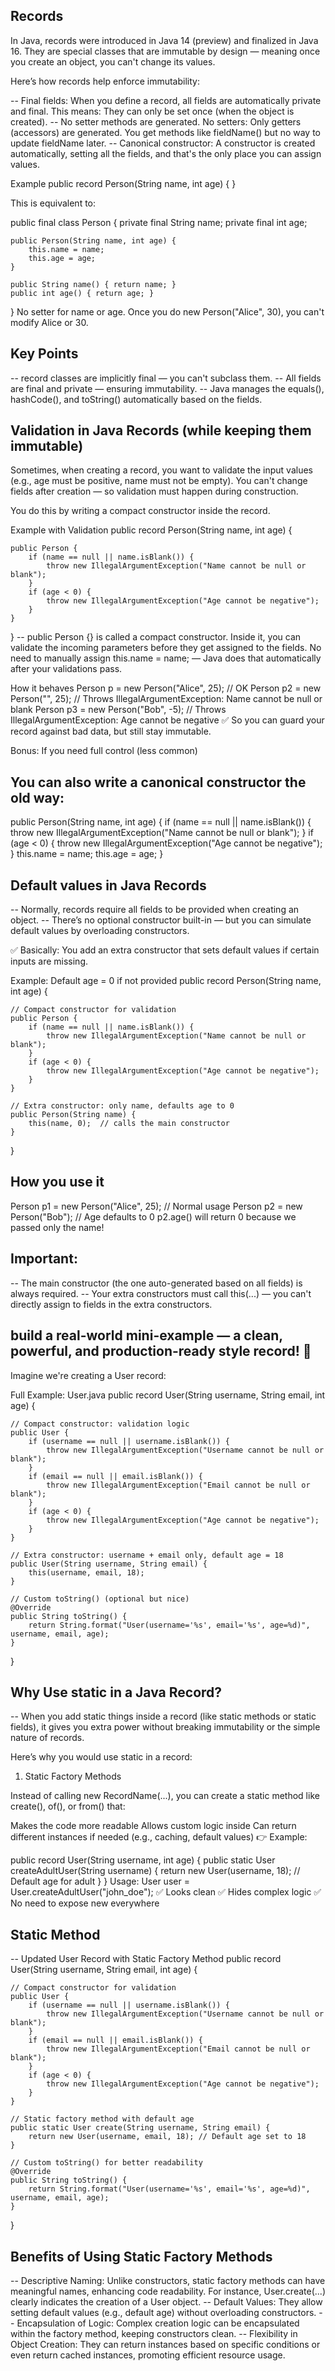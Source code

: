 ## Records
In Java, records were introduced in Java 14 (preview) and finalized in Java 16.
They are special classes that are immutable by design — meaning once you create an object, you can't change its values.

Here’s how records help enforce immutability:

-- Final fields:
   When you define a record, all fields are automatically private and final.
   This means:
   They can only be set once (when the object is created).
-- No setter methods are generated.
   No setters:
   Only getters (accessors) are generated. You get methods like fieldName() but no way to update fieldName later.
-- Canonical constructor:
   A constructor is created automatically, setting all the fields, and that's the only place you can assign values.

Example
public record Person(String name, int age) { }

This is equivalent to:

public final class Person {
private final String name;
private final int age;

    public Person(String name, int age) {
        this.name = name;
        this.age = age;
    }

    public String name() { return name; }
    public int age() { return age; }
}
No setter for name or age.
Once you do new Person("Alice", 30), you can't modify Alice or 30.

## Key Points
-- record classes are implicitly final — you can't subclass them.
-- All fields are final and private — ensuring immutability.
-- Java manages the equals(), hashCode(), and toString() automatically based on the fields.


## Validation in Java Records (while keeping them immutable)
Sometimes, when creating a record, you want to validate the input values (e.g., age must be positive, name must not be empty).
You can't change fields after creation — so validation must happen during construction.

You do this by writing a compact constructor inside the record.

Example with Validation
public record Person(String name, int age) {

    public Person {
        if (name == null || name.isBlank()) {
            throw new IllegalArgumentException("Name cannot be null or blank");
        }
        if (age < 0) {
            throw new IllegalArgumentException("Age cannot be negative");
        }
    }
}
-- public Person {} is called a compact constructor.
Inside it, you can validate the incoming parameters before they get assigned to the fields.
No need to manually assign this.name = name; — Java does that automatically after your validations pass.

How it behaves
Person p = new Person("Alice", 25);  // OK
Person p2 = new Person("", 25);       // Throws IllegalArgumentException: Name cannot be null or blank
Person p3 = new Person("Bob", -5);    // Throws IllegalArgumentException: Age cannot be negative
✅ So you can guard your record against bad data, but still stay immutable.

Bonus: If you need full control (less common)
## You can also write a canonical constructor the old way:

public Person(String name, int age) {
if (name == null || name.isBlank()) {
throw new IllegalArgumentException("Name cannot be null or blank");
}
if (age < 0) {
throw new IllegalArgumentException("Age cannot be negative");
}
this.name = name;
this.age = age;
}

## Default values in Java Records
-- Normally, records require all fields to be provided when creating an object.
-- There’s no optional constructor built-in — but you can simulate default values by overloading constructors.

✅ Basically:
You add an extra constructor that sets default values if certain inputs are missing.

Example: Default age = 0 if not provided
public record Person(String name, int age) {

    // Compact constructor for validation
    public Person {
        if (name == null || name.isBlank()) {
            throw new IllegalArgumentException("Name cannot be null or blank");
        }
        if (age < 0) {
            throw new IllegalArgumentException("Age cannot be negative");
        }
    }

    // Extra constructor: only name, defaults age to 0
    public Person(String name) {
        this(name, 0);  // calls the main constructor
    }
}
## How you use it
Person p1 = new Person("Alice", 25);   // Normal usage
Person p2 = new Person("Bob");         // Age defaults to 0
p2.age() will return 0 because we passed only the name!

## Important:
-- The main constructor (the one auto-generated based on all fields) is always required.
-- Your extra constructors must call this(...) — you can't directly assign to fields in the extra constructors.

## build a real-world mini-example — a clean, powerful, and production-ready style record! 🚀

Imagine we're creating a User record:

Full Example: User.java
public record User(String username, String email, int age) {

    // Compact constructor: validation logic
    public User {
        if (username == null || username.isBlank()) {
            throw new IllegalArgumentException("Username cannot be null or blank");
        }
        if (email == null || email.isBlank()) {
            throw new IllegalArgumentException("Email cannot be null or blank");
        }
        if (age < 0) {
            throw new IllegalArgumentException("Age cannot be negative");
        }
    }

    // Extra constructor: username + email only, default age = 18
    public User(String username, String email) {
        this(username, email, 18);
    }

    // Custom toString() (optional but nice)
    @Override
    public String toString() {
        return String.format("User(username='%s', email='%s', age=%d)", username, email, age);
    }
}


## Why Use static in a Java Record?
-- When you add static things inside a record (like static methods or static fields), it gives you extra power without 
   breaking immutability or the simple nature of records.

Here’s why you would use static in a record:

1. Static Factory Methods

Instead of calling new RecordName(...), you can create a static method like create(), of(), or from() that:

Makes the code more readable
Allows custom logic inside
Can return different instances if needed (e.g., caching, default values)
👉 Example:

public record User(String username, int age) {
public static User createAdultUser(String username) {
return new User(username, 18); // Default age for adult
}
}
Usage:
User user = User.createAdultUser("john_doe");
✅ Looks clean
✅ Hides complex logic
✅ No need to expose new everywhere


## Static Method
-- Updated User Record with Static Factory Method
public record User(String username, String email, int age) {

    // Compact constructor for validation
    public User {
        if (username == null || username.isBlank()) {
            throw new IllegalArgumentException("Username cannot be null or blank");
        }
        if (email == null || email.isBlank()) {
            throw new IllegalArgumentException("Email cannot be null or blank");
        }
        if (age < 0) {
            throw new IllegalArgumentException("Age cannot be negative");
        }
    }

    // Static factory method with default age
    public static User create(String username, String email) {
        return new User(username, email, 18); // Default age set to 18
    }

    // Custom toString() for better readability
    @Override
    public String toString() {
        return String.format("User(username='%s', email='%s', age=%d)", username, email, age);
    }
}

## Benefits of Using Static Factory Methods
-- Descriptive Naming: Unlike constructors, static factory methods can have meaningful names, enhancing code readability.
   For instance, User.create(...) clearly indicates the creation of a User object.
-- Default Values: They allow setting default values (e.g., default age) without overloading constructors.
-- Encapsulation of Logic: Complex creation logic can be encapsulated within the factory method, keeping constructors clean.
-- Flexibility in Object Creation: They can return instances based on specific conditions or even return cached instances, 
   promoting efficient resource usage.